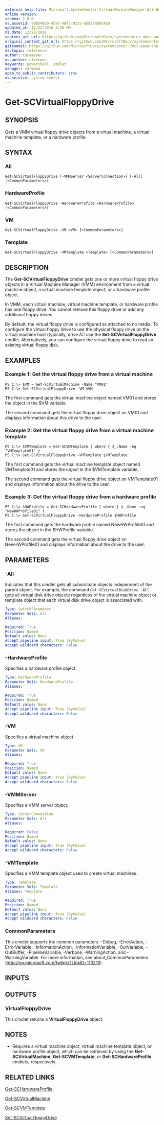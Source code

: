 ```yaml
---
external help file: Microsoft.SystemCenter.VirtualMachineManager.dll-Help.xml
online version: 
schema: 2.0.0
ms.assetid: 89D54069-4597-4B75-8335-DE5514DAE4E8
updated_at: 12/22/2016 3:56 PM
ms.date: 12/22/2016
content_git_url: https://github.com/MicrosoftDocs/systemcenter-docs-powershell/blob/live/systemcenter-cmdlets/SystemCenter2016/VirtualMachineManager/vlatest/Get-SCVirtualFloppyDrive.md
original_content_git_url: https://github.com/MicrosoftDocs/systemcenter-docs-powershell/blob/live/systemcenter-cmdlets/SystemCenter2016/VirtualMachineManager/vlatest/Get-SCVirtualFloppyDrive.md
gitcommit: https://github.com/MicrosoftDocs/systemcenter-docs-powershell/blob/96e5647587661652225fbdd2c797cd4d59d542bc/systemcenter-cmdlets/SystemCenter2016/VirtualMachineManager/vlatest/Get-SCVirtualFloppyDrive.md
ms.topic: reference
author: tarameyer
ms.author: cfreeman
keywords: powershell, cmdlet
manager: carmonm
open_to_public_contributors: true
ms.service: system-center
---
```


# Get-SCVirtualFloppyDrive

## SYNOPSIS
Gets a VMM virtual floppy drive objects from a virtual machine, a virtual machine template, or a hardware profile.

## SYNTAX

### All
```
Get-SCVirtualFloppyDrive [-VMMServer <ServerConnection>] [-All] [<CommonParameters>]
```

### HardwareProfile
```
Get-SCVirtualFloppyDrive -HardwareProfile <HardwareProfile> [<CommonParameters>]
```

### VM
```
Get-SCVirtualFloppyDrive -VM <VM> [<CommonParameters>]
```

### Template
```
Get-SCVirtualFloppyDrive -VMTemplate <Template> [<CommonParameters>]
```

## DESCRIPTION
The **Get-SCVirtualFloppyDrive** cmdlet gets one or more virtual floppy drive objects in a Virtual Machine Manager (VMM) environment from a virtual machine object, a virtual machine template object, or a hardware profile object.

In VMM, each virtual machine, virtual machine template, or hardware profile has one floppy drive.
You cannot remove this floppy drive or add any additional floppy drives.

By default, the virtual floppy drive is configured as attached to no media.
To configure the virtual floppy drive to use the physical floppy drive on the virtual machine host (typically, drive A:) use the **Set-SCVirtualFloppyDrive** cmdlet.
Alternatively, you can configure the virtual floppy drive to read an existing virtual floppy disk.

## EXAMPLES

### Example 1: Get the virtual floppy drive from a virtual machine
```
PS C:\> $VM = Get-SCVirtualMachine -Name "VM01"
PS C:\> Get-SCVirtualFloppyDrive -VM $VM
```

The first command gets the virtual machine object named VM01 and stores the object in the $VM variable.

The second command gets the virtual floppy drive object on VM01 and displays information about this drive to the user.

### Example 2: Get the virtual floppy drive from a virtual machine template
```
PS C:\> $VMTemplate = Get-SCVMTemplate | where { $_.Name -eq "VMTemplate01" }
PS C:\> Get-SCVirtualFloppyDrive -VMTemplate $VMTemplate
```

The first command gets the virtual machine template object named VMTemplate01 and stores the object in the $VMTemplate variable.

The second command gets the virtual floppy drive object on VMTemplate01 and displays information about the drive to the user.

### Example 3: Get the virtual floppy drive from a hardware profile
```
PS C:\> $HWProfile = Get-SCHardwareProfile | where { $_.Name -eq "NewHWProfile01" }
PS C:\> Get-SCVirtualFloppyDrive -HardwareProfile $HWProfile
```

The first command gets the hardware profile named NewHWProfile01 and stores the object in the $HWProfile variable.

The second command gets the virtual floppy drive object on NewHWProfile01 and displays information about the drive to the user.

## PARAMETERS

### -All
Indicates that this cmdlet gets all subordinate objects independent of the parent object.
For example, the command `Get-SCVirtualDiskDrive -All` gets all virtual disk drive objects regardless of the virtual machine object or template object that each virtual disk drive object is associated with.

```yaml
Type: SwitchParameter
Parameter Sets: All
Aliases: 

Required: True
Position: Named
Default value: None
Accept pipeline input: True (ByValue)
Accept wildcard characters: False
```

### -HardwareProfile
Specifies a hardware profile object.

```yaml
Type: HardwareProfile
Parameter Sets: HardwareProfile
Aliases: 

Required: True
Position: Named
Default value: None
Accept pipeline input: True (ByValue)
Accept wildcard characters: False
```

### -VM
Specifies a virtual machine object.

```yaml
Type: VM
Parameter Sets: VM
Aliases: 

Required: True
Position: Named
Default value: None
Accept pipeline input: True (ByValue)
Accept wildcard characters: False
```

### -VMMServer
Specifies a VMM server object.

```yaml
Type: ServerConnection
Parameter Sets: All
Aliases: 

Required: False
Position: Named
Default value: None
Accept pipeline input: True (ByValue)
Accept wildcard characters: False
```

### -VMTemplate
Specifies a VMM template object used to create virtual machines.

```yaml
Type: Template
Parameter Sets: Template
Aliases: Template

Required: True
Position: Named
Default value: None
Accept pipeline input: True (ByValue)
Accept wildcard characters: False
```

### CommonParameters
This cmdlet supports the common parameters: -Debug, -ErrorAction, -ErrorVariable, -InformationAction, -InformationVariable, -OutVariable, -OutBuffer, -PipelineVariable, -Verbose, -WarningAction, and -WarningVariable. For more information, see about_CommonParameters (http://go.microsoft.com/fwlink/?LinkID=113216).

## INPUTS

## OUTPUTS

### VirtualFloppyDrive
This cmdlet returns a **VirtualFloppyDrive** object.

## NOTES
* Requires a virtual machine object, virtual machine template object, or hardware profile object, which can be retrieved by using the **Get-SCVirtualMachine**, **Get-SCVMTemplate**, or **Get-SCHardwareProfile** cmdlets, respectively.

## RELATED LINKS

[Get-SCHardwareProfile](xref:SystemCenter2016/VirtualMachineManager/vlatest/Get-SCHardwareProfile.md)

[Get-SCVirtualMachine](xref:SystemCenter2016/VirtualMachineManager/vlatest/Get-SCVirtualMachine.md)

[Get-SCVMTemplate](xref:SystemCenter2016/VirtualMachineManager/vlatest/Get-SCVMTemplate.md)

[Set-SCVirtualFloppyDrive](xref:SystemCenter2016/VirtualMachineManager/vlatest/Set-SCVirtualFloppyDrive.md)

